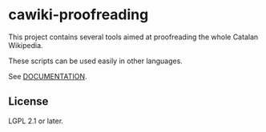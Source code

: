 # cawiki-proofreading

This project contains several tools aimed at proofreading the whole Catalan Wikipedia. 

These scripts can be used easily in other languages. 

See [DOCUMENTATION](DOCUMENTATION.md).

## License ##
LGPL 2.1 or later.
